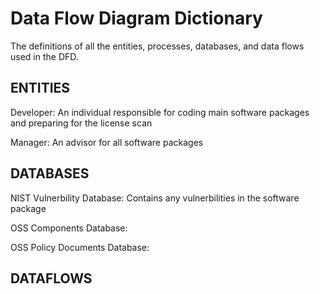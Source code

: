 # Data Flow Diagram Dictionary

The definitions of all the entities, processes, databases, and data flows used in the DFD.

## ENTITIES

Developer: An individual responsible for coding main software packages and preparing for the license scan

Manager: An advisor for all software packages

## DATABASES

NIST Vulnerbility Database: Contains any vulnerbilities in the software package

OSS Components Database: 

OSS Policy Documents Database: 


## DATAFLOWS


